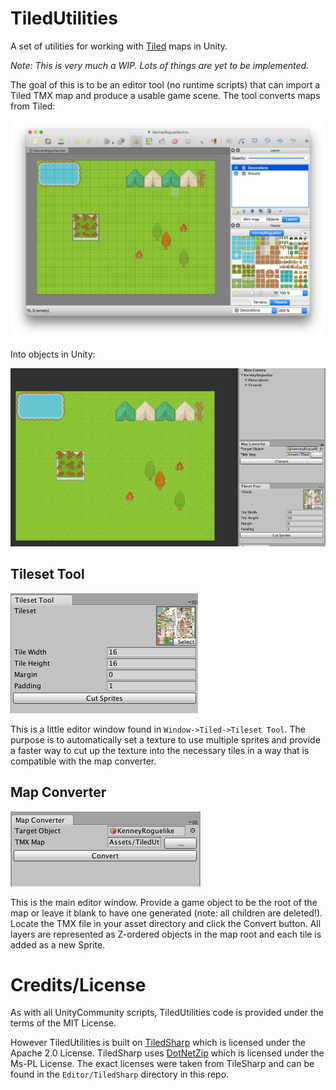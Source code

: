 # TiledUtilities

A set of utilities for working with [Tiled](http://mapeditor.org) maps in Unity.

*Note: This is very much a WIP. Lots of things are yet to be implemented.*

The goal of this is to be an editor tool (no runtime scripts) that can import a Tiled TMX map and produce a usable game scene. The tool converts maps from Tiled:

![Tiled](./Readme_Tiled.png)

Into objects in Unity:

![Tiled](./Readme_Unity.png)

## Tileset Tool

![Tileset Tool Window](./Readme_TilesetTool.png)

This is a little editor window found in `Window->Tiled->Tileset Tool`. The purpose is to automatically set a texture to use multiple sprites and provide a faster way to cut up the texture into the necessary tiles in a way that is compatible with the map converter.

## Map Converter

![Map Converter](./Readme_MapConverter.png)

This is the main editor window. Provide a game object to be the root of the map or leave it blank to have one generated (note: all children are deleted!). Locate the TMX file in your asset directory and click the Convert button. All layers are represented as Z-ordered objects in the map root and each tile is added as a new Sprite.

# Credits/License

As with all UnityCommunity scripts, TiledUtilities code is provided under the terms of the MIT License.

However TiledUtilities is built on [TiledSharp](https://github.com/marshallward/TiledSharp) which is licensed under the Apache 2.0 License. TiledSharp uses [DotNetZip](https://dotnetzip.codeplex.com) which is licensed under the Ms-PL License. The exact licenses were taken from TileSharp and can be found in the `Editor/TiledSharp` directory in this repo.
